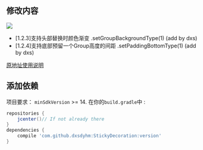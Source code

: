 ## 修改内容
[![](https://jitpack.io/v/dxsdyhm/StickyDecoration.svg)](https://jitpack.io/#dxsdyhm/StickyDecoration)

- [1.2.3]支持头部替换时颜色渐变 .setGroupBackgroundType(1) (add by dxs)
- [1.2.4]支持底部预留一个Group高度的间距 .setPaddingBottomType(1) (add by dxs)

[原地址使用说明](https://github.com/Gavin-ZYX/StickyDecoration)

## 添加依赖
项目要求： `minSdkVersion` >= 14.
在你的`build.gradle`中 :
```gradle
repositories {
    jcenter()// If not already there
}
dependencies {
    compile 'com.github.dxsdyhm:StickyDecoration:version'
}
```